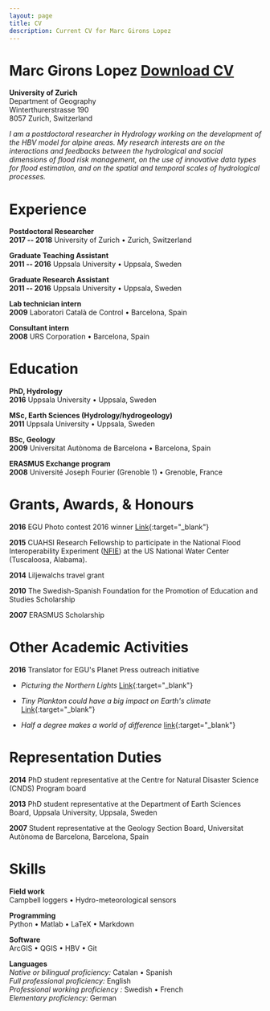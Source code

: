 ```yaml
---
layout: page
title: CV
description: Current CV for Marc Girons Lopez
---
```


# Marc Girons Lopez  <a target="_blank" href="/files/GironsLopez-resume.pdf" class="btn btn-primary pull-right" title="Download CV as PDF">Download CV</a>
**University of Zurich**  
Department of Geography  
Winterthurerstrasse 190  
8057 Zurich, Switzerland

<div class="line-separator"></div>

*I am a postdoctoral researcher in Hydrology working on the development of the HBV model for alpine areas. My research interests are on the interactions and feedbacks between the hydrological and social dimensions of flood risk management, on the use of innovative data types for flood estimation, and on the spatial and temporal scales of hydrological processes.*

<div class="line-separator"></div>

# Experience

**Postdoctoral Researcher**  
**2017 -- 2018** University of Zurich • Zurich, Switzerland

**Graduate Teaching Assistant**  
**2011 -- 2016** Uppsala University • Uppsala, Sweden

**Graduate Research Assistant**  
**2011 -- 2016** Uppsala University • Uppsala, Sweden

**Lab technician intern**  
**2009** Laboratori Català de Control • Barcelona, Spain

**Consultant intern**  
**2008** URS Corporation • Barcelona, Spain

# Education

**PhD, Hydrology**  
**2016** Uppsala University • Uppsala, Sweden

**MSc, Earth Sciences (Hydrology/hydrogeology)**  
**2011** Uppsala University • Uppsala, Sweden

**BSc, Geology**  
**2009** Universitat Autònoma de Barcelona • Barcelona, Spain

**ERASMUS Exchange program**  
**2008** Université Joseph Fourier (Grenoble 1) • Grenoble, France

<div class="line-separator"></div>

# Grants, Awards, & Honours

**2016** EGU Photo contest 2016 winner [Link](http://blogs.egu.eu/geolog/2016/04/22/announcing-the-winners-of-the-egu-photo-contest-2016/){:target="_blank"}

**2015** CUAHSI Research Fellowship to participate in the National Flood Interoperability Experiment ([NFIE](https://www.cuahsi.org/NFIE)) at the US National Water Center (Tuscaloosa, Alabama).

**2014** Liljewalchs travel grant

**2010** The Swedish-Spanish Foundation for the Promotion of Education and Studies Scholarship

**2007** ERASMUS Scholarship

<div class="line-separator"></div>

# Other Academic Activities

**2016** Translator for EGU's Planet Press outreach initiative

* *Picturing the Northern Lights* [Link](http://www.egu.eu/education/planet-press/11/picturing-the-northern-lights/){:target="_blank"}

* *Tiny Plankton could have a big impact on Earth's climate* [Link](http://www.egu.eu/education/planet-press/13/tiny-plankton-could-have-a-big-impact-on-earths-climate/){:target="_blank"}

* *Half a degree makes a world of difference* [link](http://www.egu.eu/education/planet-press/38/half-a-degree-makes-a-world-of-difference/){:target="_blank"}

<div class="line-separator"></div>

# Representation Duties

**2014** PhD student representative at the Centre for Natural Disaster Science (CNDS) Program board

**2013** PhD student representative at the Department of Earth Sciences Board, Uppsala University, Uppsala, Sweden

**2007** Student representative at the Geology Section Board, Universitat Autònoma de Barcelona, Barcelona, Spain

<div class="line-separator"></div>

# Skills

**Field work**  
Campbell loggers • Hydro-meteorological sensors

**Programming**  
Python • Matlab • LaTeX • Markdown

**Software**  
ArcGIS • QGIS • HBV • Git

**Languages**  
*Native or bilingual proficiency:* Catalan • Spanish  
*Full professional proficiency:* English  
*Professional working proficiency :* Swedish • French  
*Elementary proficiency:* German
